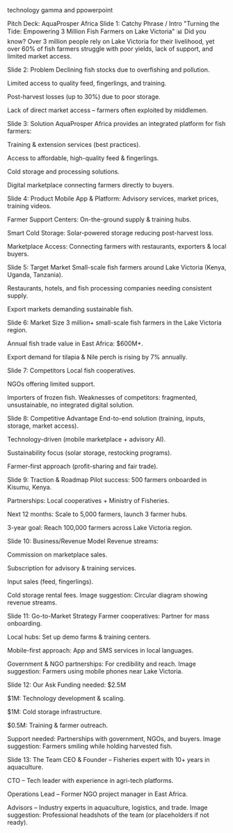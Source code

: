 technology gamma and ppowerpoint

Pitch Deck: AquaProsper Africa
Slide 1: Catchy Phrase / Intro
"Turning the Tide: Empowering 3 Million Fish Farmers on Lake Victoria"
📊 Did you know? Over 3 million people rely on Lake Victoria for their livelihood, yet over 60% of fish farmers struggle with poor yields, lack of support, and limited market access.

Slide 2: Problem
Declining fish stocks due to overfishing and pollution.

Limited access to quality feed, fingerlings, and training.

Post-harvest losses (up to 30%) due to poor storage.

Lack of direct market access – farmers often exploited by middlemen.

Slide 3: Solution
AquaProsper Africa provides an integrated platform for fish farmers:

Training & extension services (best practices).

Access to affordable, high-quality feed & fingerlings.

Cold storage and processing solutions.

Digital marketplace connecting farmers directly to buyers.


Slide 4: Product
Mobile App & Platform: Advisory services, market prices, training videos.

Farmer Support Centers: On-the-ground supply & training hubs.

Smart Cold Storage: Solar-powered storage reducing post-harvest loss.

Marketplace Access: Connecting farmers with restaurants, exporters & local buyers.

Slide 5: Target Market
Small-scale fish farmers around Lake Victoria (Kenya, Uganda, Tanzania).

Restaurants, hotels, and fish processing companies needing consistent supply.

Export markets demanding sustainable fish.

Slide 6: Market Size
3 million+ small-scale fish farmers in the Lake Victoria region.

Annual fish trade value in East Africa: $600M+.

Export demand for tilapia & Nile perch is rising by 7% annually.


Slide 7: Competitors
Local fish cooperatives.

NGOs offering limited support.

Importers of frozen fish.
Weaknesses of competitors: fragmented, unsustainable, no integrated digital solution.


Slide 8: Competitive Advantage
End-to-end solution (training, inputs, storage, market access).

Technology-driven (mobile marketplace + advisory AI).

Sustainability focus (solar storage, restocking programs).

Farmer-first approach (profit-sharing and fair trade).

Slide 9: Traction & Roadmap
Pilot success: 500 farmers onboarded in Kisumu, Kenya.

Partnerships: Local cooperatives + Ministry of Fisheries.

Next 12 months: Scale to 5,000 farmers, launch 3 farmer hubs.

3-year goal: Reach 100,000 farmers across Lake Victoria region.


Slide 10: Business/Revenue Model
Revenue streams:

Commission on marketplace sales.

Subscription for advisory & training services.

Input sales (feed, fingerlings).

Cold storage rental fees.
Image suggestion: Circular diagram showing revenue streams.

Slide 11: Go-to-Market Strategy
Farmer cooperatives: Partner for mass onboarding.

Local hubs: Set up demo farms & training centers.

Mobile-first approach: App and SMS services in local languages.

Government & NGO partnerships: For credibility and reach.
Image suggestion: Farmers using mobile phones near Lake Victoria.

Slide 12: Our Ask
Funding needed: $2.5M

$1M: Technology development & scaling.

$1M: Cold storage infrastructure.

$0.5M: Training & farmer outreach.

Support needed: Partnerships with government, NGOs, and buyers.
Image suggestion: Farmers smiling while holding harvested fish.

Slide 13: The Team
CEO & Founder – Fisheries expert with 10+ years in aquaculture.

CTO – Tech leader with experience in agri-tech platforms.

Operations Lead – Former NGO project manager in East Africa.

Advisors – Industry experts in aquaculture, logistics, and trade.
Image suggestion: Professional headshots of the team (or placeholders if not ready).

